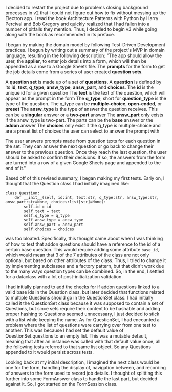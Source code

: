 I decided to restart the project due to problems closing background processes in v2 that I could not figure out how to fix without messing up the Electron app. I read the book Architecture Patterns with Python by Harry Percival and Bob Gregory and quickly realized that I had fallen into a number of pitfalls they mention. Thus, I decided to begin v3 while going along with the book as recommended in its preface.

I began by making the domain model by following Test-Driven Development practices. I begun by writing out a summary of the project's MVP in domain language, resulting in the following description:
"The app should allow the user, the **applier**, to enter job details into a form, which will then be appended as a row to a Google Sheets file. The **prompts** for the form to get the job details come from a series of user created **question sets**.

A **question set** is made up of a set of **questions**. A **question** is defined by its **id**, **text**, **q_type**, **answ_type**, **answ_part**, and **choices**.
The **id** is the unique id for a given question
The **text** is the text of the question, which will appear as the prompt in the form
The **q_type**, short for **question_type** is the type of the question. The q_type can be **multiple-choice**, **open-ended**, or **preset**
The **answ_type** is the type of answer the question receives. This can be a **singular** answer or a **two-part** answer
The **answ_part** only exists if the answ_type is two-part. The parts can be the **base** answer or the **addon** answer
The **choices** only exist if the q_type is multiple-choice and are a preset list of choices the user can select to answer the prompt with

The user answers prompts made from question texts for each question in the set. They can answer the next question or go back to change their answer to the previous question. Once they reach the last question, the user should be asked to confirm their decisions. If so, the answers from the form are turned into a row of a given Google Sheets page and appended to the end of it."

Based off of this revised summary, I began making my first tests. Early on, I thought that the Question class I had initially imagined like:
```
class Question:
    def __init__(self, id:int, text:str, q_type:str, answ_type:str, answ_part:str=None, choices:list[str]=None):
        self.id = id
        self.text = text
        self.q_type = q_type
        self.answ_type = answ_type
        self.answ_part = answ_part
        self.choices = choices
```
was too bloated. Specifically, this thought came about when I was thinking of how to test that addon questions should have a reference to the id of a certain base question. This would require adding some attribute `base_id`, which would mean that 3 of the 7 attributes of the class are not only optional, but based on other attributes of the class. Thus, I tried to change it by implementing subclasses and a factory pattern, but that didn't work due to the many ways question types can be combined. So, in the end, I settled for a dataclass with a lot of post-initialization validation.

I had initially planned to add the checks for if addon questions linked to a valid base ids in the Question class, but later decided that functions related to multiple Questions should go in the QuestionSet class.
I had initially called it the QuestionSet class because it was supposed to contain a set of Questions, but since sets require their content to be hashable and adding proper hashing to Questions seemed unnecessary, I just decided to stick with a list while keeping the name.
As for QuestionSet, I had encounted a problem where the list of questions were carrying over from one test to another. This was because I had set the default value of QuestionSet.questions to an empty list. This was a mutable default, meaning that after an instance was called with that default value once, all the following tests referred to that same list object. So any Questions appended to it would persist across tests.

Looking back at my initial description, I imagined the next class would be one for the form, handling the display of, navigation between, and recording of answers to the form used to record job details. I thought of splitting this further into some FormAnswer class to handle the last part, but decided against it. So, I got started on the FormSession class.